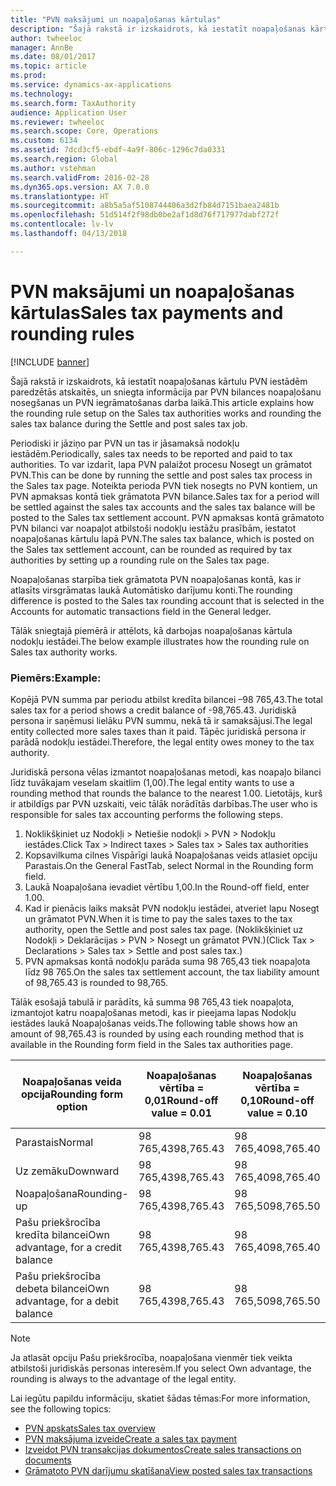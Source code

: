 ```yaml
---
title: "PVN maksājumi un noapaļošanas kārtulas"
description: "Šajā rakstā ir izskaidrots, kā iestatīt noapaļošanas kārtulu PVN iestādēm paredzētās atskaitēs, un sniegta informācija par PVN bilances noapaļošanu nosegšanas un PVN iegrāmatošanas darba laikā."
author: twheeloc
manager: AnnBe
ms.date: 08/01/2017
ms.topic: article
ms.prod: 
ms.service: dynamics-ax-applications
ms.technology: 
ms.search.form: TaxAuthority
audience: Application User
ms.reviewer: twheeloc
ms.search.scope: Core, Operations
ms.custom: 6134
ms.assetid: 7dcd3cf5-ebdf-4a9f-806c-1296c7da0331
ms.search.region: Global
ms.author: vstehman
ms.search.validFrom: 2016-02-28
ms.dyn365.ops.version: AX 7.0.0
ms.translationtype: HT
ms.sourcegitcommit: a8b5a5af5108744406a3d2fb84d7151baea2481b
ms.openlocfilehash: 51d514f2f98db0be2af1d8d76f717977dabf272f
ms.contentlocale: lv-lv
ms.lasthandoff: 04/13/2018

---
```


# <a name="sales-tax-payments-and-rounding-rules"></a><span data-ttu-id="0371a-103">PVN maksājumi un noapaļošanas kārtulas</span><span class="sxs-lookup"><span data-stu-id="0371a-103">Sales tax payments and rounding rules</span></span>

[!INCLUDE [banner](../includes/banner.md)]

<span data-ttu-id="0371a-104">Šajā rakstā ir izskaidrots, kā iestatīt noapaļošanas kārtulu PVN iestādēm paredzētās atskaitēs, un sniegta informācija par PVN bilances noapaļošanu nosegšanas un PVN iegrāmatošanas darba laikā.</span><span class="sxs-lookup"><span data-stu-id="0371a-104">This article explains how the rounding rule setup on the Sales tax authorities works and rounding the sales tax balance during the Settle and post sales tax job.</span></span>

<span data-ttu-id="0371a-105">Periodiski ir jāziņo par PVN un tas ir jāsamaksā nodokļu iestādēm.</span><span class="sxs-lookup"><span data-stu-id="0371a-105">Periodically, sales tax needs to be reported and paid to tax authorities.</span></span> <span data-ttu-id="0371a-106">To var izdarīt, lapa PVN palaižot procesu Nosegt un grāmatot PVN.</span><span class="sxs-lookup"><span data-stu-id="0371a-106">This can be done by running the settle and post sales tax process in the Sales tax page.</span></span> <span data-ttu-id="0371a-107">Noteikta perioda PVN tiek nosegts no PVN kontiem, un PVN apmaksas kontā tiek grāmatota PVN bilance.</span><span class="sxs-lookup"><span data-stu-id="0371a-107">Sales tax for a period will be settled against the sales tax accounts and the sales tax balance will be posted to the Sales tax settlement account.</span></span> <span data-ttu-id="0371a-108">PVN apmaksas kontā grāmatoto PVN bilanci var noapaļot atbilstoši nodokļu iestāžu prasībām, iestatot noapaļošanas kārtulu lapā PVN.</span><span class="sxs-lookup"><span data-stu-id="0371a-108">The sales tax balance, which is posted on the Sales tax settlement account, can be rounded as required by tax authorities by setting up a rounding rule on the Sales tax page.</span></span> 

<span data-ttu-id="0371a-109">Noapaļošanas starpība tiek grāmatota PVN noapaļošanas kontā, kas ir atlasīts virsgrāmatas laukā Automātisko darījumu konti.</span><span class="sxs-lookup"><span data-stu-id="0371a-109">The rounding difference is posted to the Sales tax rounding account that is selected in the Accounts for automatic transactions field in the General ledger.</span></span>

<span data-ttu-id="0371a-110">Tālāk sniegtajā piemērā ir attēlots, kā darbojas noapaļošanas kārtula nodokļu iestādei.</span><span class="sxs-lookup"><span data-stu-id="0371a-110">The below example illustrates how the rounding rule on Sales tax authority works.</span></span>

### <a name="example"></a><span data-ttu-id="0371a-111">Piemērs:</span><span class="sxs-lookup"><span data-stu-id="0371a-111">Example:</span></span>

<span data-ttu-id="0371a-112">Kopējā PVN summa par periodu atbilst kredīta bilancei –98 765,43.</span><span class="sxs-lookup"><span data-stu-id="0371a-112">The total sales tax for a period shows a credit balance of -98,765.43.</span></span> <span data-ttu-id="0371a-113">Juridiskā persona ir saņēmusi lielāku PVN summu, nekā tā ir samaksājusi.</span><span class="sxs-lookup"><span data-stu-id="0371a-113">The legal entity collected more sales taxes than it paid.</span></span> <span data-ttu-id="0371a-114">Tāpēc juridiskā persona ir parādā nodokļu iestādei.</span><span class="sxs-lookup"><span data-stu-id="0371a-114">Therefore, the legal entity owes money to the tax authority.</span></span> 

<span data-ttu-id="0371a-115">Juridiskā persona vēlas izmantot noapaļošanas metodi, kas noapaļo bilanci līdz tuvākajam veselam skaitlim (1,00).</span><span class="sxs-lookup"><span data-stu-id="0371a-115">The legal entity wants to use a rounding method that rounds the balance to the nearest 1.00.</span></span> <span data-ttu-id="0371a-116">Lietotājs, kurš ir atbildīgs par PVN uzskaiti, veic tālāk norādītās darbības.</span><span class="sxs-lookup"><span data-stu-id="0371a-116">The user who is responsible for sales tax accounting performs the following steps.</span></span>

1.  <span data-ttu-id="0371a-117">Noklikšķiniet uz Nodokļi &gt; Netiešie nodokļi &gt; PVN &gt; Nodokļu iestādes.</span><span class="sxs-lookup"><span data-stu-id="0371a-117">Click Tax &gt; Indirect taxes &gt; Sales tax &gt; Sales tax authorities</span></span>
2.  <span data-ttu-id="0371a-118">Kopsavilkuma cilnes Vispārīgi laukā Noapaļošanas veids atlasiet opciju Parastais.</span><span class="sxs-lookup"><span data-stu-id="0371a-118">On the General FastTab, select Normal in the Rounding form field.</span></span>
3.  <span data-ttu-id="0371a-119">Laukā Noapaļošana ievadiet vērtību 1,00.</span><span class="sxs-lookup"><span data-stu-id="0371a-119">In the Round-off field, enter 1.00.</span></span>
4.  <span data-ttu-id="0371a-120">Kad ir pienācis laiks maksāt PVN nodokļu iestādei, atveriet lapu Nosegt un grāmatot PVN.</span><span class="sxs-lookup"><span data-stu-id="0371a-120">When it is time to pay the sales taxes to the tax authority, open the Settle and post sales tax page.</span></span> <span data-ttu-id="0371a-121">(Noklikšķiniet uz Nodokļi &gt; Deklarācijas &gt; PVN &gt; Nosegt un grāmatot PVN.)</span><span class="sxs-lookup"><span data-stu-id="0371a-121">(Click Tax &gt; Declarations &gt; Sales tax &gt; Settle and post sales tax.)</span></span>
5.  <span data-ttu-id="0371a-122">PVN apmaksas kontā nodokļu parāda suma 98 765,43 tiek noapaļota līdz 98 765.</span><span class="sxs-lookup"><span data-stu-id="0371a-122">On the sales tax settlement account, the tax liability amount of 98,765.43 is rounded to 98,765.</span></span>

<span data-ttu-id="0371a-123">Tālāk esošajā tabulā ir parādīts, kā summa 98 765,43 tiek noapaļota, izmantojot katru noapaļošanas metodi, kas ir pieejama lapas Nodokļu iestādes laukā Noapaļošanas veids.</span><span class="sxs-lookup"><span data-stu-id="0371a-123">The following table shows how an amount of 98,765.43 is rounded by using each rounding method that is available in the Rounding form field in the Sales tax authorities page.</span></span>

| <span data-ttu-id="0371a-124">Noapaļošanas veida opcija</span><span class="sxs-lookup"><span data-stu-id="0371a-124">Rounding form option</span></span>                | <span data-ttu-id="0371a-125">Noapaļošanas vērtība = 0,01</span><span class="sxs-lookup"><span data-stu-id="0371a-125">Round-off value = 0.01</span></span> | <span data-ttu-id="0371a-126">Noapaļošanas vērtība = 0,10</span><span class="sxs-lookup"><span data-stu-id="0371a-126">Round-off value = 0.10</span></span> | <span data-ttu-id="0371a-127">Noapaļošanas vērtība = 1,00</span><span class="sxs-lookup"><span data-stu-id="0371a-127">Round-off value = 1.00</span></span> | <span data-ttu-id="0371a-128">Noapaļošanas vērtība = 100,00</span><span class="sxs-lookup"><span data-stu-id="0371a-128">Round-off value = 100.00</span></span> |
|-------------------------------------|------------------------|------------------------|------------------------|--------------------------|
| <span data-ttu-id="0371a-129">Parastais</span><span class="sxs-lookup"><span data-stu-id="0371a-129">Normal</span></span>                              | <span data-ttu-id="0371a-130">98 765,43</span><span class="sxs-lookup"><span data-stu-id="0371a-130">98,765.43</span></span>              | <span data-ttu-id="0371a-131">98 765,40</span><span class="sxs-lookup"><span data-stu-id="0371a-131">98,765.40</span></span>              | <span data-ttu-id="0371a-132">98 765,00</span><span class="sxs-lookup"><span data-stu-id="0371a-132">98,765.00</span></span>              | <span data-ttu-id="0371a-133">98 800,00</span><span class="sxs-lookup"><span data-stu-id="0371a-133">98,800.00</span></span>                |
| <span data-ttu-id="0371a-134">Uz zemāku</span><span class="sxs-lookup"><span data-stu-id="0371a-134">Downward</span></span>                            | <span data-ttu-id="0371a-135">98 765,43</span><span class="sxs-lookup"><span data-stu-id="0371a-135">98,765.43</span></span>              | <span data-ttu-id="0371a-136">98 765,40</span><span class="sxs-lookup"><span data-stu-id="0371a-136">98,765.40</span></span>              | <span data-ttu-id="0371a-137">98 765,00</span><span class="sxs-lookup"><span data-stu-id="0371a-137">98,765.00</span></span>              | <span data-ttu-id="0371a-138">98 700,00</span><span class="sxs-lookup"><span data-stu-id="0371a-138">98,700.00</span></span>                |
| <span data-ttu-id="0371a-139">Noapaļošana</span><span class="sxs-lookup"><span data-stu-id="0371a-139">Rounding-up</span></span>                         | <span data-ttu-id="0371a-140">98 765,43</span><span class="sxs-lookup"><span data-stu-id="0371a-140">98,765.43</span></span>              | <span data-ttu-id="0371a-141">98 765,50</span><span class="sxs-lookup"><span data-stu-id="0371a-141">98,765.50</span></span>              | <span data-ttu-id="0371a-142">98 766,00</span><span class="sxs-lookup"><span data-stu-id="0371a-142">98,766.00</span></span>              | <span data-ttu-id="0371a-143">98 800,00</span><span class="sxs-lookup"><span data-stu-id="0371a-143">98,800.00</span></span>                |
| <span data-ttu-id="0371a-144">Pašu priekšrocība kredīta bilancei</span><span class="sxs-lookup"><span data-stu-id="0371a-144">Own advantage, for a credit balance</span></span> | <span data-ttu-id="0371a-145">98 765,43</span><span class="sxs-lookup"><span data-stu-id="0371a-145">98,765.43</span></span>              | <span data-ttu-id="0371a-146">98 765,40</span><span class="sxs-lookup"><span data-stu-id="0371a-146">98,765.40</span></span>              | <span data-ttu-id="0371a-147">98 765,00</span><span class="sxs-lookup"><span data-stu-id="0371a-147">98,765.00</span></span>              | <span data-ttu-id="0371a-148">98 700,00</span><span class="sxs-lookup"><span data-stu-id="0371a-148">98,700.00</span></span>                |
| <span data-ttu-id="0371a-149">Pašu priekšrocība debeta bilancei</span><span class="sxs-lookup"><span data-stu-id="0371a-149">Own advantage, for a debit balance</span></span>  | <span data-ttu-id="0371a-150">98 765,43</span><span class="sxs-lookup"><span data-stu-id="0371a-150">98,765.43</span></span>              | <span data-ttu-id="0371a-151">98 765,50</span><span class="sxs-lookup"><span data-stu-id="0371a-151">98,765.50</span></span>              | <span data-ttu-id="0371a-152">98 766,00</span><span class="sxs-lookup"><span data-stu-id="0371a-152">98,766.00</span></span>              | <span data-ttu-id="0371a-153">98 800,00</span><span class="sxs-lookup"><span data-stu-id="0371a-153">98,800.00</span></span>                |

> [!NOTE]                                                                                  
> <span data-ttu-id="0371a-154">Ja atlasāt opciju Pašu priekšrocība, noapaļošana vienmēr tiek veikta atbilstoši juridiskās personas interesēm.</span><span class="sxs-lookup"><span data-stu-id="0371a-154">If you select Own advantage, the rounding is always to the advantage of the legal entity.</span></span> 

<span data-ttu-id="0371a-155">Lai iegūtu papildu informāciju, skatiet šādas tēmas:</span><span class="sxs-lookup"><span data-stu-id="0371a-155">For more information, see the following topics:</span></span>
- [<span data-ttu-id="0371a-156">PVN apskats</span><span class="sxs-lookup"><span data-stu-id="0371a-156">Sales tax overview</span></span>](indirect-taxes-overview.md)
- [<span data-ttu-id="0371a-157">PVN maksājuma izveide</span><span class="sxs-lookup"><span data-stu-id="0371a-157">Create a sales tax payment</span></span>](tasks/create-sales-tax-payment.md)
- [<span data-ttu-id="0371a-158">Izveidot PVN transakcijas dokumentos</span><span class="sxs-lookup"><span data-stu-id="0371a-158">Create sales transactions on documents</span></span>](tasks/create-sales-tax-transactions-documents.md)
- [<span data-ttu-id="0371a-159">Grāmatoto PVN darījumu skatīšana</span><span class="sxs-lookup"><span data-stu-id="0371a-159">View posted sales tax transactions</span></span>](tasks/view-posted-sales-tax-transactions.md)



